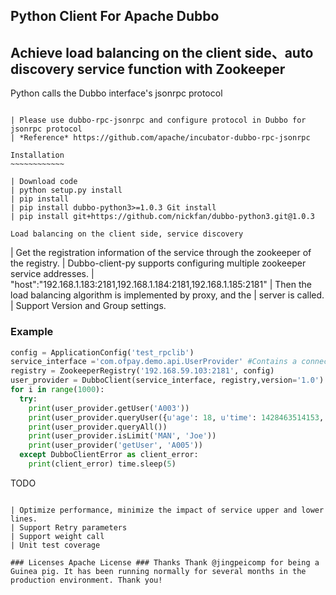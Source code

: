 Python Client For Apache Dubbo
------------------------------

Achieve load balancing on the client side、auto discovery service function with Zookeeper
-----------------------------------------------------------------------------------------

Python calls the Dubbo interface's jsonrpc protocol
~~~~~~~~~~~~~~~~~~~~~~~~~~~~~~~~~~~~~~~~~~~~~~~~~~~

| Please use dubbo-rpc-jsonrpc and configure protocol in Dubbo for jsonrpc protocol
| *Reference* https://github.com/apache/incubator-dubbo-rpc-jsonrpc

Installation
~~~~~~~~~~~~

| Download code
| python setup.py install
| pip install
| pip install dubbo-python3>=1.0.3 Git install
| pip install git+https://github.com/nickfan/dubbo-python3.git@1.0.3

Load balancing on the client side, service discovery
~~~~~~~~~~~~~~~~~~~~~~~~~~~~~~~~~~~~~~~~~~~~~~~~~~~~

| Get the registration information of the service through the zookeeper of the registry.
| Dubbo-client-py supports configuring multiple zookeeper service addresses.
| "host":"192.168.1.183:2181,192.168.1.184:2181,192.168.1.185:2181"
| Then the load balancing algorithm is implemented by proxy, and the
| server is called.
| Support Version and Group settings.

### Example
```python
config = ApplicationConfig('test_rpclib') 
service_interface ='com.ofpay.demo.api.UserProvider' #Contains a connection to zookeeper,which needs caching. 
registry = ZookeeperRegistry('192.168.59.103:2181', config) 
user_provider = DubboClient(service_interface, registry,version='1.0') 
for i in range(1000): 
  try:
    print(user_provider.getUser('A003')) 
    print(user_provider.queryUser({u'age': 18, u'time': 1428463514153, u'sex': u'MAN', u'id': u'A003',u'name': u'zhangsan'})) 
    print(user_provider.queryAll())
    print(user_provider.isLimit('MAN', 'Joe'))
    print(user_provider('getUser', 'A005')) 
  except DubboClientError as client_error: 
    print(client_error) time.sleep(5)
```
TODO
~~~~

| Optimize performance, minimize the impact of service upper and lower lines.
| Support Retry parameters
| Support weight call
| Unit test coverage

### Licenses Apache License ### Thanks Thank @jingpeicomp for being a
Guinea pig. It has been running normally for several months in the
production environment. Thank you!
